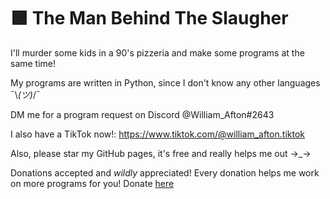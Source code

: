 # 🟪 The Man Behind The Slaugher
I'll murder some kids in a 90's pizzeria and make some programs at the same time!

My programs are written in Python, since I don't know any other languages ¯\\_(ツ)_/¯

DM me for a program request on Discord @William_Afton#2643

I also have a TikTok now!: https://www.tiktok.com/@william_afton.tiktok

Also, please star my GitHub pages, it's free and really helps me out →_→

Donations accepted and _wildly_ appreciated! Every donation helps me work on more programs for you! Donate [here](https://www.paypal.com/donate/?hosted_button_id=KGHQH84WUYLAS)
